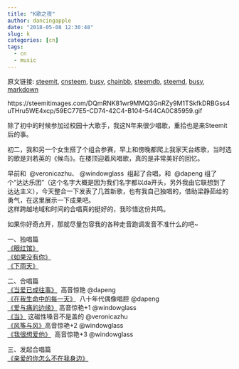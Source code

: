 ```yaml
---
title: "K歌之夜"
author: dancingapple
date: "2018-05-08 12:30:48"
slug: k
categories: [cn]
tags: 
  - cn
  - music
---
```


原文链接: [steemit](https://steemit.com), [cnsteem](https://cnsteem.com), [busy](https://busy.org), [chainbb](https://chainbb.com), [steemdb](https://steemdb.com), [steemd](https://steemd.com), [busy](https://busy.org), [markdown](https://raw.githubusercontent.com/pzhaonet/steem_dancingapple/master/content/post/k.md)

<html>
<p>https://steemitimages.com/DQmRNK81wr9MMQ3GnRZy9M1TSkfkDRBGss4uTHru5WE4xcp/59EC77E5-CD74-42C4-B104-544CA0C85959.gif</p>
<p>除了初中的时候参加过校园十大歌手，我这N年来很少唱歌，重拾也是来Steemit后的事。</p>
<p>初二，我和另一个女生搭了个组合参赛，早上和傍晚都爬上我家天台练歌，当时选的歌是刘若英的《候鸟》。在楼顶迎着风唱歌，真的是非常美好的回忆。</p>
<p>早前和 &nbsp;@veronicazhu、 @windowglass &nbsp;组起了合唱，和 &nbsp;@dapeng 组了个“达达乐团”（这个名字大概是因为我们名字都以da开头，另外我由它联想到了达达主义），今天整合一下发表了几首新歌，也有我自己独唱的，借助梁静茹给的勇气，在这里展示一下成果吧。<br>
这样跨越地域和时间的合唱真的挺好的，我珍惜这份共鸣。</p>
<p>如果你好奇点开，那就尽量包容我的各种走音跑调发音不准什么的吧~</p>
<p>一、独唱篇<br>
<a href="https://kg3.qq.com/node/play?s=3viY1r3TuY1NP3xq&amp;shareuid=679598832429308d35&amp;topsource=a0_pn201001006_z1_u585614761_l1_t1525778627__">《眼红馆》</a><br>
<a href="https://kg3.qq.com/node/play?s=6oQh4g6JNQh3K6pk&amp;shareuid=679598832429308d35&amp;topsource=a0_pn201001006_z1_u585614761_l1_t1525765281__">《如果没有你》</a><br>
<a href="https://kg3.qq.com/node/play?s=a_ztn-a8c1Ud6aD4&amp;shareuid=679598832429308d35&amp;topsource=a0_pn201001006_z1_u585614761_l1_t1525765087__">《下雨天》</a></p>
<p>二、合唱篇<br>
<a href="https://kg3.qq.com/node/play?s=tyraZitqdaIw0tPb&amp;shareuid=679598832429308d35&amp;topsource=a0_pn201001006_z1_u585614761_l1_t1525765398__">《当爱已成往事》</a> &nbsp;高音惊艳 @dapeng<br>
<a href="https://kg3.qq.com/node/play?s=XqdKLuXyrKBEYX1Q&amp;shareuid=679598832429308d35&amp;topsource=a0_pn201001006_z1_u585614761_l1_t1525765431__">《在我生命中的每一天》</a> &nbsp;八十年代偶像唱腔 @dapeng<br>
<a href="https://kg3.qq.com/node/play?s=SkUD-nSEVD73rSPH&amp;shareuid=679598832429308d35&amp;topsource=a0_pn201001006_z1_u585614761_l1_t1525765358__">《爱与痛的边缘》</a> 高音惊艳+1 @windowglass<br>
<a href="https://kg3.qq.com/node/play?s=I0fPE8I-myISrIUb&amp;shareuid=679598832429308d35&amp;topsource=a0_pn201001006_z1_u585614761_l1_t1525778795__">《当》</a> 这磁性嗓音不是盖的 @veronicazhu<br>
<a href="https://kg3.qq.com/node/play?s=Ym-3UzYf0dYUNYOL&amp;shareuid=679598832429308d35&amp;topsource=a0_pn201001006_z1_u585614761_l1_t1525778844__">《风筝与风》</a>高音惊艳+2 @windowglass<br>
<a href="https://kg3.qq.com/node/play?s=a_ztn-a8cx6nxaTT&amp;shareuid=679598832429308d35&amp;topsource=a0_pn201001006_z1_u585614761_l1_t1525778891__">《我很想爱他》</a> &nbsp;高音惊艳+3 @windowglass</p>
<p>三、发起合唱篇<br>
<a href="https://kg3.qq.com/node/play?s=5DCkR95HOkRXU5Ex&amp;shareuid=679598832429308d35&amp;topsource=a0_pn201001006_z1_u585614761_l1_t1525778687__">《亲爱的你怎么不在我身边》</a></p>
<p><br></p>
<p><br></p>
</html>
